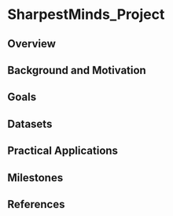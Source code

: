 # SharpestMinds_Project

## Overview

## Background and Motivation

## Goals

## Datasets

## Practical Applications

## Milestones

## References
